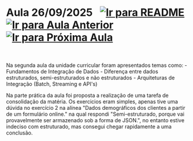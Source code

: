 # Aula 26/09/2025 &nbsp; [![Ir para README](https://img.shields.io/badge/Indice-Verde?style=for-the-badge)](../README.md#indice) &nbsp; [![Ir para Aula Anterior](https://img.shields.io/badge/Anterior-Aula%201-007ACC?style=for-the-badge)](../aulas/09-09-2025.md) &nbsp; [![Ir para Próxima Aula](https://img.shields.io/badge/Próxima-Aula%203-007ACC?style=for-the-badge)](../aulas/23-09-2025.md)

<br>

<p> 
Na segunda aula da unidade curricular foram apresentados temas como:
 - Fundamentos de Integração de Dados
 - Diferença entre dados estruturados, semi-estruturados e não estruturados
 - Arquiteturas de Integração (Batch, Streaming e API's)
</p>

<p>
Na parte prática da aula foi proposta a realização de uma tarefa de consolidação da matéria. Os exercicios eram simples, apenas tive uma dúvida no exercício 2 na alínea "Dados demográficos dos clientes a partir de um formulário online." na qual respondi "Semi-estruturado, porque vai provavelmente ser armazenado sob a forma de JSON.", no entanto estive indeciso com estruturado, mas consegui chegar rapidamente a uma conclusão.

</p>

<!-- <img src="../img/image.png" width="300px" alt="dados utilizados na segunda parte da tarefa"> -->
